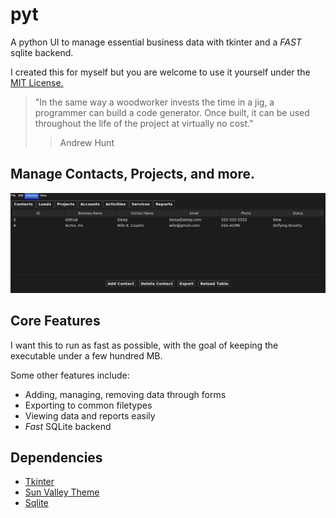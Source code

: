# pyt

A python UI to manage essential business data with tkinter and a *FAST* sqlite backend.

I created this for myself but you are welcome to use it yourself under the [MIT License.](LICENSE)

> "In the same way a woodworker invests the time in a jig, a programmer can build a code generator. Once built, it can be used throughout the life of the project at virtually no cost."
> > Andrew Hunt

## Manage Contacts, Projects, and more.

![](https://github.com/Sieep-Coding/pyt/blob/main/assets/image.png)

## Core Features

I want this to run as fast as possible, with the goal of keeping the executable under a few hundred MB.

Some other features include:

- Adding, managing, removing data through forms
- Exporting to common filetypes
- Viewing data and reports easily
- *Fast* SQLite backend

## Dependencies

- [Tkinter](https://docs.python.org/3/library/tkinter.html)
- [Sun Valley Theme](https://github.com/rdbende/Sun-Valley-ttk-theme/tree/main)
- [Sqlite](https://www.sqlite.org/)